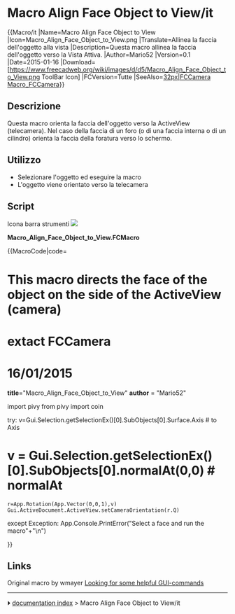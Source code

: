 # Macro Align Face Object to View/it
{{Macro/it
|Name=Macro Align Face Object to View
|Icon=Macro_Align_Face_Object_to_View.png
|Translate=Allinea la faccia dell'oggetto alla vista
|Description=Questa macro allinea la faccia dell'oggetto verso la Vista Attiva.
|Author=Mario52
|Version=0.1
|Date=2015-01-16
|Download=[https://www.freecadweb.org/wiki/images/d/d5/Macro_Align_Face_Object_to_View.png ToolBar Icon]
|FCVersion=Tutte
|SeeAlso=[32px|FCCamera](File:FCCamera_00.png.md) [Macro_FCCamera](Macro_FCCamera/it.md)}}



## Descrizione

Questa macro orienta la faccia dell\'oggetto verso la ActiveView (telecamera). Nel caso della faccia di un foro (o di una faccia interna o di un cilindro) orienta la faccia della foratura verso lo schermo.



## Utilizzo

-   Selezionare l\'oggetto ed eseguire la macro
-   L\'oggetto viene orientato verso la telecamera

## Script

Icona barra strumenti ![](images/Macro_Align_Face_Object_to_View.png )

**Macro_Align_Face_Object_to_View.FCMacro**


{{MacroCode|code=
# This macro directs the face of the object on the side of the ActiveView (camera)
# extact FCCamera
# 16/01/2015

__title__="Macro_Align_Face_Object_to_View"
__author__ = "Mario52"

import pivy
from pivy import coin

try:
    v=Gui.Selection.getSelectionEx()[0].SubObjects[0].Surface.Axis    # to Axis
#    v = Gui.Selection.getSelectionEx()[0].SubObjects[0].normalAt(0,0) # normalAt
    r=App.Rotation(App.Vector(0,0,1),v)
    Gui.ActiveDocument.ActiveView.setCameraOrientation(r.Q)
except Exception:
    App.Console.PrintError("Select a face and run the macro"+"\n")

}}

## Links

Original macro by wmayer [Looking for some helpful GUI-commands](http://forum.freecadweb.org/viewtopic.php?f=3&t=7029&p=56735&hilit=Shape.Face4#p56735)



---
⏵ [documentation index](../README.md) > Macro Align Face Object to View/it
